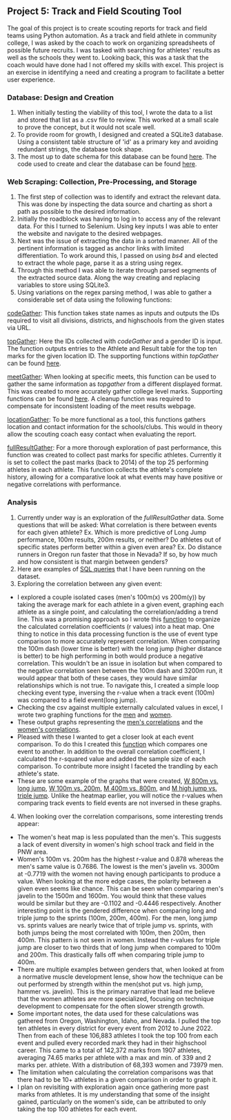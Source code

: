 ## Project 5: Track and Field Scouting Tool

The goal of this project is to create scouting reports for track and field teams using Python automation. 
As a track and field athlete in community college, I was asked by the coach to work on organizing spreadsheets of possible future recruits. 
I was tasked with searching for athletes' results as well as the schools they went to. 
Looking back, this was a task that the coach would have done had I not offered my skills with excel. 
This project is an exercise in identifying a need and creating a program to facilitate a better user experience.

### **Database: Design and Creation**

1. When initially testing the viability of this tool, I wrote the data to a list and stored that list as a .csv file to review. This worked at a small scale to prove the concept, but it would not scale well.
2. To provide room for growth, I designed and created a SQLite3 database. Using a consistent table structure of 'id' as a primary key and avoiding redundant strings, the database took shape.
3. The most up to date schema for this database can be found [here](https://github.com/JamesWheeler4/James_Portfolio/blob/main/Proj_5%20Track%20and%20Field%20Scouting/APDB%20Schema%2004202022.pdf). The code used to create and clear the database can be found [here](https://github.com/JamesWheeler4/James_Portfolio/blob/main/Proj_5%20Track%20and%20Field%20Scouting/APDB.py).

### **Web Scraping: Collection, Pre-Processing, and Storage**

1. The first step of collection was to identify and extract the relevant data. This was done by inspecting the data source and charting as short a path as possible to the desired information.
2. Initially the roadblock was having to log in to access any of the relevant data. For this I turned to Selenium. Using key inputs I was able to enter the website and navigate to the desired webpages.
3. Next was the issue of extracting the data in a sorted manner. All of the pertinent information is tagged as anchor links with limited differentiation. To work around this, I passed on using *bs4* and elected to extract the whole page, parse it as a string using regex.
4. Through this method I was able to iterate through parsed segments of the extracted source data. Along the way creating and replacing variables to store using SQLite3.
5. Using variations on the regex parsing method, I was able to gather a considerable set of data using the following functions:
  
[codeGather](https://github.com/JamesWheeler4/James_Portfolio/blob/main/Proj_5%20Track%20and%20Field%20Scouting/codeGather.py): This function takes state names as inputs and outputs the IDs required to visit all divisions, districts, and highschools from the given states via URL. 
  
[topGather](https://github.com/JamesWheeler4/James_Portfolio/blob/main/Proj_5%20Track%20and%20Field%20Scouting/topGather.py): Here the IDs collected with *codeGather* and a gender ID is input. The function outputs entries to the Athlete and Result table for the top ten marks for the given location ID. The supporting functions within *topGather* can be found [here](https://github.com/JamesWheeler4/James_Portfolio/blob/main/Proj_5%20Track%20and%20Field%20Scouting/topGatherSup.py).
  
[meetGather](https://github.com/JamesWheeler4/James_Portfolio/blob/main/Proj_5%20Track%20and%20Field%20Scouting/meetGather.py): When looking at specific meets, this function can be used to gather the same information as *topgather* from a different displayed format. This was created to more accurately gather college level marks. Supporting functions can be found [here](https://github.com/JamesWheeler4/James_Portfolio/blob/main/Proj_5%20Track%20and%20Field%20Scouting/meetGatherSup.py). A cleanup function was required to compensate for inconsistent loading of the meet results webpage.
  
[locationGather](https://github.com/JamesWheeler4/James_Portfolio/blob/main/Proj_5%20Track%20and%20Field%20Scouting/locationGather.py): To be more functional as a tool, this functions gathers location and contact information for the schools/clubs. This would in theory allow the scouting coach easy contact when evaluating the report.
  
[fullResultGather](https://github.com/JamesWheeler4/James_Portfolio/blob/main/Proj_5%20Track%20and%20Field%20Scouting/fullResultGather.py): For a more thorough exploration of past performance, this function was created to collect past marks for specific athletes. Currently it is set to collect the past marks (back to 2014) of the top 25 performing athletes in each athlete. This function collects the athlete's complete history, allowing for a comparative look at what events may have positive or negative correlations with performance.

### **Analysis**
1. Currently under way is an exploration of the *fullResultGather* data. Some questions that will be asked: What correlation is there between events for each given athlete? Ex. Which is more predictive of Long Jump performance, 100m results, 200m results, or neither? Do athletes out of specific states perform better within a given even area? Ex. Do distance runners in Oregon run faster that those in Nevada? If so, by how much and how consistent is that margin between genders?
2. Here are examples of [SQL queries](https://github.com/JamesWheeler4/James_Portfolio/blob/main/Proj_5%20Track%20and%20Field%20Scouting/AP_SQLqueries.py) that I have been running on the dataset.
3. Exploring the correlation between any given event: 
- I explored a couple isolated cases (men's 100m(x) vs 200m(y)) by taking the average mark for each athlete in a given event, graphing each athlete as a single point, and calculating the correlation/adding a trend line. This was a promising approach so I wrote this [function](https://github.com/JamesWheeler4/James_Portfolio/blob/main/Proj_5%20Track%20and%20Field%20Scouting/graphCorData.py) to organize the calculated correlation coefficients (r values) into a heat map. One thing to notice in this data processing function is the use of event type comparison to more accurately represent correlation. When comparing the 100m dash (lower time is better) with the long jump (higher distance is better) to be high performing in both would produce a negative correlation. This wouldn't be an issue in isolation but when compared to the negative correlation seen between the 100m dash and 3200m run, it would appear that both of these cases, they would have similar relationships which is not true. To navigate this, I created a simple loop checking event type, inversing the r-value when a track event (100m) was compared to a field event(long jump). 
- Checking the csv against multiple externally calculated values in excel, I wrote two graphing functions for the [men](https://github.com/JamesWheeler4/James_Portfolio/blob/main/Proj_5%20Track%20and%20Field%20Scouting/graphMenCor.py) and [women](https://github.com/JamesWheeler4/James_Portfolio/blob/main/Proj_5%20Track%20and%20Field%20Scouting/graphWomenCor.py). 
- These output graphs representing the [men's correlations](https://github.com/JamesWheeler4/James_Portfolio/blob/main/Proj_5%20Track%20and%20Field%20Scouting/Men's%20Correlation%20Heatmap.png) and the [women's correlations](https://github.com/JamesWheeler4/James_Portfolio/blob/main/Proj_5%20Track%20and%20Field%20Scouting/Women's%20Correlation%20Heatmap.png). 
- Pleased with these I wanted to get a closer look at each event comparison. To do this I created this [function](https://github.com/JamesWheeler4/James_Portfolio/blob/main/Proj_5%20Track%20and%20Field%20Scouting/graphEventEvent.py) which compares one event to another. In addition to the overall correlation coefficient, I calculated the r-squared value and added the sample size of each comparison. To contribute more insight I faceted the trandling by each athlete's state. 
- These are some example of the graphs that were created, [W 800m vs. long jump](https://github.com/JamesWheeler4/James_Portfolio/blob/main/Proj_5%20Track%20and%20Field%20Scouting/Female's%20800m%20vs.%20lj.png), [W 100m vs. 200m](https://github.com/JamesWheeler4/James_Portfolio/blob/main/Proj_5%20Track%20and%20Field%20Scouting/Female's%20100m%20vs.%20200m.png), [M 400m vs. 800m](https://github.com/JamesWheeler4/James_Portfolio/blob/main/Proj_5%20Track%20and%20Field%20Scouting/Male's%20400m%20vs.%20800m.png), and [M high jump vs. triple jump](https://github.com/JamesWheeler4/James_Portfolio/blob/main/Proj_5%20Track%20and%20Field%20Scouting/Male's%20hj%20vs.%20tj.png). Unlike the heatmap earlier, you will notice the r-values when comparing track events to field events are not inversed in these graphs.
4. When looking over the correlation comparisons, some interesting trends appear:
- The women's heat map is less populated than the men's. This suggests a lack of event diversity in women's high school track and field in the PNW area. 
- Women's 100m vs. 200m has the highest r-value and 0.878 whereas the men's same value is 0.7686. The lowest is the men's javelin vs. 3000m at -0.7719 with the women not having enough participants to produce a value. When looking at the more edge cases, the polarity between a given even seems like chance. This can be seen when comparing men's javelin to the 1500m and 1600m. You would think that these values would be similar but they are -0.1102 and -0.4446 respectively. Another interesting point is the gendered difference when comparing long and triple jump to the sprints (100m, 200m, 400m). For the men, long jump vs. sprints values are nearly twice that of triple jump vs. sprints, with both jumps being the most correlated with 100m, then 200m, then 400m. This pattern is not seen in women. Instead the r-values for triple jump are closer to two thirds that of long jump when compared to 100m and 200m. This drastically falls off when comparing triple jump to 400m. 
- There are multiple examples between genders that, when looked at from a normative muscle development lense, show how the technique can be out performed by strength within the men(shot put vs. high jump, hammer vs. javelin). This is the primary narrative that lead me believe that the women athletes are more specialized, focusing on technique development to compensate for the often slower strength growth. 
- Some important notes, the data used for these calculations was gathered from Oregon, Washington, Idaho, and Nevada. I pulled the top ten athletes in every district for every event from 2012 to June 2022. Then from each of these 106,883 athletes I took the top 100 from each event and pulled every recorded mark they had in their highschool career. This came to a total of 142,372 marks from 1907 athletes, averaging 74.65 marks per athlete with a max and min. of 339 and 2 marks per.  athlete. With a distribution of 68,393 women and 73979 men. 
- The limitation when calculating the correlation comparisons was that there had to be 10+ athletes in a given comparison in order to graph it.
- I plan on revisiting with exploration again once gathering more past marks from athletes. It is my understanding that some of the insight gained, particularly on the women's side, can be attributed to only taking the top 100 athletes for each event.


